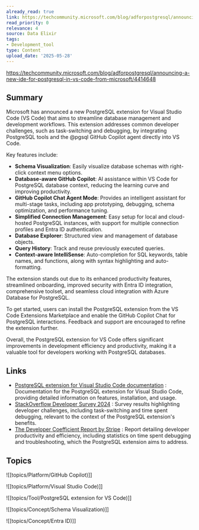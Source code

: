 ```yaml
---
already_read: true
link: https://techcommunity.microsoft.com/blog/adforpostgresql/announcing-a-new-ide-for-postgresql-in-vs-code-from-microsoft/4414648
read_priority: 0
relevance: 4
source: Data Elixir
tags:
- Development_tool
type: Content
upload_date: '2025-05-28'
---
```


https://techcommunity.microsoft.com/blog/adforpostgresql/announcing-a-new-ide-for-postgresql-in-vs-code-from-microsoft/4414648
## Summary

Microsoft has announced a new PostgreSQL extension for Visual Studio Code (VS Code) that aims to streamline database management and development workflows. This extension addresses common developer challenges, such as task-switching and debugging, by integrating PostgreSQL tools and the @pgsql GitHub Copilot agent directly into VS Code.

Key features include:
- **Schema Visualization**: Easily visualize database schemas with right-click context menu options.
- **Database-aware GitHub Copilot**: AI assistance within VS Code for PostgreSQL database context, reducing the learning curve and improving productivity.
- **GitHub Copilot Chat Agent Mode**: Provides an intelligent assistant for multi-stage tasks, including app prototyping, debugging, schema optimization, and performance tuning.
- **Simplified Connection Management**: Easy setup for local and cloud-hosted PostgreSQL instances, with support for multiple connection profiles and Entra ID authentication.
- **Database Explorer**: Structured view and management of database objects.
- **Query History**: Track and reuse previously executed queries.
- **Context-aware IntelliSense**: Auto-completion for SQL keywords, table names, and functions, along with syntax highlighting and auto-formatting.

The extension stands out due to its enhanced productivity features, streamlined onboarding, improved security with Entra ID integration, comprehensive toolset, and seamless cloud integration with Azure Database for PostgreSQL.

To get started, users can install the PostgreSQL extension from the VS Code Extensions Marketplace and enable the GitHub Copilot Chat for PostgreSQL interactions. Feedback and support are encouraged to refine the extension further.

Overall, the PostgreSQL extension for VS Code offers significant improvements in development efficiency and productivity, making it a valuable tool for developers working with PostgreSQL databases.
## Links

- [PostgreSQL extension for Visual Studio Code documentation](https://aka.ms/pg-vscode-docs) : Documentation for the PostgreSQL extension for Visual Studio Code, providing detailed information on features, installation, and usage.
- [StackOverflow Developer Survey 2024](https://survey.stackoverflow.co/2024/) : Survey results highlighting developer challenges, including task-switching and time spent debugging, relevant to the context of the PostgreSQL extension's benefits.
- [The Developer Coefficient Report by Stripe](https://stripe.com/files/reports/the-developer-coefficient.pdf) : Report detailing developer productivity and efficiency, including statistics on time spent debugging and troubleshooting, which the PostgreSQL extension aims to address.

## Topics

![[topics/Platform/GitHub Copilot)]]

![[topics/Platform/Visual Studio Code)]]

![[topics/Tool/PostgreSQL extension for VS Code)]]

![[topics/Concept/Schema Visualization)]]

![[topics/Concept/Entra ID)]]